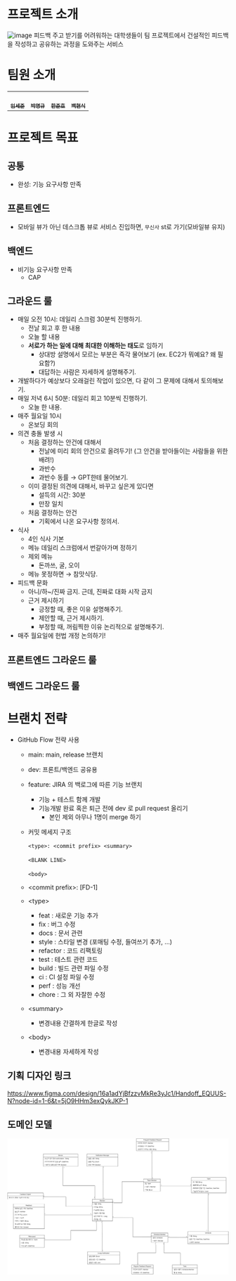 # 프로젝트 소개
![image](https://github.com/user-attachments/assets/cca47e96-12f7-4c30-88ec-a1a07b2eea21)
피드백 주고 받기를 어려워하는 대학생들이 팀 프로젝트에서 건설적인 피드백을 작성하고 공유하는 과정을 도와주는 서비스






# 팀원 소개

<table>
<tr>
<td align="center"><a href="https://github.com/lsj1137"><img src="https://avatars.githubusercontent.com/u/57708892?v=44" width="100px;" alt=""/><br /><sub><b>임세준</b></sub></a><br />
<td align="center"><a href="https://github.com/vvsos1"><img src="https://avatars.githubusercontent.com/u/26290830?v=4" width="100px;" alt=""/><br /><sub><b>박명규</b></sub></a><br />
<td align="center"><a href="https://github.com/GoGradually"><img src="https://avatars.githubusercontent.com/u/62929862?v=4" width="100px;" alt=""/><br /><sub><b>한준호</b></sub></a><br />
<td align="center"><a href="https://github.com/hammsik"><img src="https://avatars.githubusercontent.com/u/116339092?v=4" width="100px;" alt=""/><br /><sub><b>백현식</b></sub></a><br />
</table>

# 프로젝트 목표

## 공통

- 완성: 기능 요구사항 만족

## 프론트엔드

- 모바일 뷰가 아닌 데스크톱 뷰로 서비스 진입하면, `무신사` st로 가기(모바일뷰 유지)

## 백엔드

- 비기능 요구사항 만족
    - CAP

## 그라운드 룰

- 매일 오전 10시: 데일리 스크럼 30분씩 진행하기.
    - 전날 회고 후 한 내용
    - 오늘 할 내용
    - **서로가 하는 일에 대해 최대한 이해하는 태도**로 임하기
        - 상대방 설명에서 모르는 부분은 즉각 물어보기 (ex. EC2가 뭐예요? 왜 필요함?)
        - 대답하는 사람은 자세하게 설명해주기.
- 개발하다가 예상보다 오래걸린 작업이 있으면, 다 같이 그 문제에 대해서 토의해보기.
- 매일 저녁 6시 50분: 데일리 회고 10분씩 진행하기.
    - 오늘 한 내용.
- 매주 월요일 10시
    - 온보딩 회의
- 의견 충돌 발생 시
    - 처음 결정하는 안건에 대해서
        - 전날에 미리 회의 안건으로 올려두기! (그 안건을 받아들이는 사람들을 위한 배려!)
        - 과반수
        - 과반수 동률 → GPT한테 물어보기.
    - 이미 결정된 의견에 대해서, 바꾸고 싶은게 있다면
        - 설득의 시간: 30분
        - 만장 일치
    - 처음 결정하는 안건
        - 기획에서 나온 요구사항 정의서.
- 식사
    - 4인 식사 기본
    - 메뉴 데일리 스크럼에서 번갈아가며 정하기
    - 제외 메뉴
        - 돈까쓰, 굴, 오이
    - 메뉴 못정하면 → 참맛식당.
- 피드백 문화
    - 아니/하~/진짜 금지. 근데, 진짜로 대화 시작 금지
    - 근거 제시하기
        - 긍정할 때, 좋은 이유 설명해주기.
        - 제안할 때, 근거 제시하기.
        - 부정할 때, 꺼림찍한 이유 논리적으로 설명해주기.
- 매주 월요일에 헌법 개정 논의하기!

## 프론트엔드 그라운드 룰

## 백엔드 그라운드 룰

# 브랜치 전략

- GitHub Flow 전략 사용
    - main: main, release 브랜치
    - dev: 프론트/백엔드 공유용
    - feature: JIRA 의 백로그에 따른 기능 브랜치
        - 기능 + 테스트 함께 개발
        - 기능개발 완료 혹은 퇴근 전에 dev 로 pull request 올리기
            - 본인 제외 아무나 1명이 merge 하기
        
    - 커밋 메세지 구조
        ```
        <type>: <commit prefix> <summary>
        
        <BLANK LINE>
        
        <body>
        ```
    - \<commit prefix\>: [FD-1]
    - \<type\>
        - feat : 새로운 기능 추가
        - fix : 버그 수정
        - docs : 문서 관련
        - style : 스타일 변경 (포매팅 수정, 들여쓰기 추가, …)
        - refactor : 코드 리팩토링
        - test : 테스트 관련 코드
        - build : 빌드 관련 파일 수정
        - ci : CI 설정 파일 수정
        - perf : 성능 개선
        - chore : 그 외 자잘한 수정
    - \<summary\>
        - 변경내용 간결하게 한글로 작성
    - \<body\>
        - 변경내용 자세하게 작성



## 기획 디자인 링크

https://www.figma.com/design/16a1adYjBfzzvMkRe3yJc1/Handoff_EQUUS-N?node-id=1-6&t=5jO9HHm3exQykJKP-1

## 도메인 모델
![도메인 모델](./docs/domain_model.jpg)

